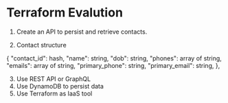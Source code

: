 # Terraform Evalution

1. Create an API to persist and retrieve contacts.

2. Contact structure

{
  "contact_id": hash,
  "name": string,
  "dob": string,
  "phones": array of string,
  "emails": array of string,
  "primary_phone": string,
  "primary_email": string,
},

3. Use REST API or GraphQL
4. Use DynamoDB to persist data
5. Use Terraform as IaaS tool
